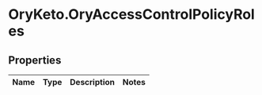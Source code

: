 # OryKeto.OryAccessControlPolicyRoles

## Properties
Name | Type | Description | Notes
------------ | ------------- | ------------- | -------------


